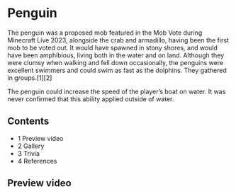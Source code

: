 # Penguin
The penguin was a proposed mob featured in the Mob Vote during Minecraft Live 2023, alongside the crab and armadillo, having been the first mob to be voted out. It would have spawned in stony shores, and would have been amphibious, living both in the water and on land. Although they were clumsy when walking and fell down occasionally, the penguins were excellent swimmers and could swim as fast as the dolphins. They gathered in groups.[1][2]

The penguin could increase the speed of the player’s boat on water. It was never confirmed that this ability applied outside of water.

## Contents
- 1 Preview video
- 2 Gallery
- 3 Trivia
- 4 References

## Preview video



